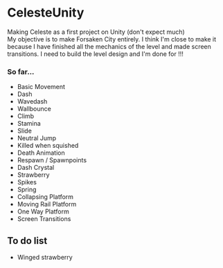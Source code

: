 # CelesteUnity
 
Making Celeste as a first project on Unity (don't expect much)
\
My objective is to make Forsaken City entirely.
I think I'm close to make it because I have finished all the mechanics of the level and made screen transitions.
I need to build the level design and I'm done for !!!

### So far...
- Basic Movement
- Dash
- Wavedash
- Wallbounce
- Climb
- Stamina
- Slide
- Neutral Jump
- Killed when squished
- Death Animation
- Respawn / Spawnpoints
- Dash Crystal
- Strawberry
- Spikes
- Spring
- Collapsing Platform
- Moving Rail Platform
- One Way Platform
- Screen Transitions


## To do list

- Winged strawberry
